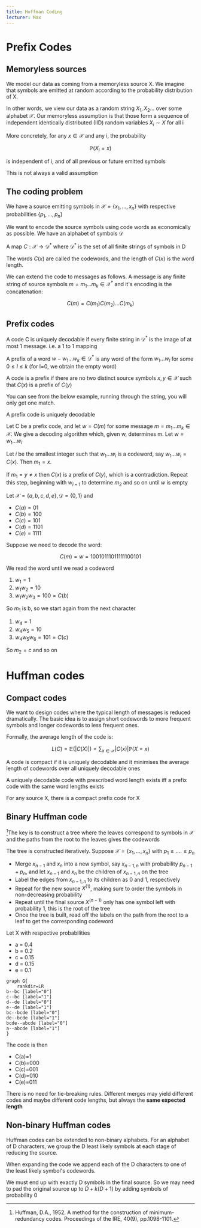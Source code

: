 ```yaml
---
title: Huffman Coding
lecturer: Max
---
```


# Prefix Codes

## Memoryless sources

We model our data as coming from a memoryless source X. We imagine that symbols are emitted at random according to the probability distribution of X.

In other words, we view our data as a random string $X_1,X_2...$ over some alphabet $\mathscr{X}$. Our memoryless assumption is that those form a sequence of independent identically distributed (IID) random variables $X_i\sim X$ for all i

More concretely, for any $x\in\mathscr{X}$ and any i, the probability

$$
\mathbb{P}(X_i=x)
$$

is independent of i, and of all previous or future emitted symbols

<Important>

This is not always a valid assumption

</Important>

## The coding problem

We have a source emitting symbols in $\mathscr{X}=\{x_1,...,x_n\}$ with respective probabilities $\{p_1,...,p_n\}$

We want to encode the source symbols using code words as economically as possible. We have an alphabet of symbols $\mathscr{D}$

<Definition name="Source code">

A map $C:\mathscr{X}\rightarrow\mathscr{D}^*$ where $\mathscr{D}^*$ is the set of all finite strings of symbols in D

</Definition>

The words $C(x)$ are called the codewords, and the length of $C(x)$ is the word length.

We can extend the code to messages as follows. A message is any finite string of source symbols $m=m_1...m_k\in \mathscr{X}^*$ and it's encoding is the concatenation:

$$
C(m)=C(m_1)C(m_2)...C(m_k)
$$

## Prefix codes

<Definition name="Uniquely decodable">

A code C is uniquely decodable if every finite string in $\mathscr{D}^*$ is the image of at most 1 message. i.e. a 1 to 1 mapping

</Definition>

A prefix of a word $w-w_1...w_k\in \mathscr{D}^*$ is any word of the form $w_1...w_l$ for some $0\leqslant l \leqslant k$ (for l=0, we obtain the empty word)

<Definition name="Prefix">

A code is a prefix if there are no two distinct source symbols $x,y\in \mathscr{X}$ such that $C(x)$ is a prefix of $C(y)$

</Definition>

You can see from the below example, running through the string, you will only get one match.

<Theorem>

A prefix code is uniquely decodable

</Theorem>

Let C be a prefix code, and let $w=C(m)$ for some message $m=m_1...m_k\in\mathscr{X}$. We give a decoding algorithm which, given w, determines m. Let $w=w_1...w_l$

Let $i$ be the smallest integer such that $w_1...w_i$ is a codeword, say $w_1...w_i=C(x)$. Then $m_1=x$.

If $m_1=y\neq x$ then $C(x)$ is a prefix of $C(y)$, which is a contradiction. Repeat this step, beginning with $w_{i+1}$ to determine $m_2$ and so on until $w$ is empty

<Example>

Let $\mathscr{X}=\{a,b,c,d,e\}, \mathscr{D}=\{0,1\}$ and

-   $C(a)=01$
-   $C(b)=100$
-   $C(c)=101$
-   $C(d)=1101$
-   $C(e)=1111$

Suppose we need to decode the word:

$$
C(m)= w = 10010111011111100101
$$

We read the word until we read a codeword

1. $w_1=1$
2. $w_1w_2=10$
3. $w_1w_2w_3=100=C(b)$

So $m_1$ is b, so we start again from the next character

1. $w_4=1$
2. $w_4w_5=10$
3. $w_4w_5w_6=101=C(c)$

So $m_2=c$ and so on

</Example>

# Huffman codes

## Compact codes

We want to design codes where the typical length of messages is reduced dramatically. The basic idea is to assign short codewords to more frequent symbols and longer codewords to less frequent ones.

Formally, the average length of the code is:

$$
L(C)=\mathbb{E}(|C(X)|)=\sum_{x \in \mathscr{X}}|C(x)| \mathbb{P}(X=x)
$$

<Definition name="Compact">

A code is compact if it is uniquely decodable and it minimises the average length of codewords over all uniquely decodable ones

</Definition>

<Theorem>

A uniquely decodable code with prescribed word length exists iff a prefix code with the same word lengths exists

</Theorem>

<Corollary>

For any source X, there is a compact prefix code for X

</Corollary>

## Binary Huffman code

[^1]The key is to construct a tree where the leaves correspond to symbols in $\mathscr{X}$ and the paths from the root to the leaves gives the codewords

[^1]: Huffman, D.A., 1952. A method for the construction of minimum-redundancy codes. Proceedings of the IRE, 40(9), pp.1098-1101.

The tree is constructed iteratively. Suppose $\mathscr{X}=\{x_1,...,x_n\}$ with $p_1\geqslant .... \geqslant p_n$

-   Merge $x_{n-1}$ and $x_n$ into a new symbol, say $x_{n-1,n}$ with probability $p_{n-1}+p_{n}$, and let $x_{n-1}$ and $x_n$ be the children of $x_{n-1,n}$ on the tree
-   Label the edges from $x_{n-1,n}$ to its children as 0 and 1, respectively
-   Repeat for the new source $X^{(1)}$, making sure to order the symbols in non-decreasing probability
-   Repeat until the final source $X^{(n-1)}$ only has one symbol left with probability 1, this is the root of the tree
-   Once the tree is built, read off the labels on the path from the root to a leaf to get the corresponding codeword

<Example title="Non-binary huffman code">

Let X with respective probabilities

-   a = 0.4
-   b = 0.2
-   c = 0.15
-   d = 0.15
-   e = 0.1

```graphviz
graph G{
    rankdir=LR
b--bc [label="0"]
c--bc [label="1"]
d--de [label="0"]
e--de [label="1"]
bc--bcde [label="0"]
de--bcde [label="1"]
bcde--abcde [label="0"]
a--abcde [label="1"]
}
```

The code is then

-   C(a)=1
-   C(b)=000
-   C(c)=001
-   C(d)=010
-   C(e)=011

</Example>

There is no need for tie-breaking rules. Different merges may yield different codes and maybe different code lengths, but always the **same expected length**

## Non-binary Huffman codes

Huffman codes can be extended to non-binary alphabets. For an alphabet of D characters, we group the D least likely symbols at each stage of reducing the source.

When expanding the code we append each of the D characters to one of the least likely symbol's codewords.

We must end up with exactly D symbols in the final source. So we may need to pad the original source up to $D+k(D+1)$ by adding symbols of probability 0
